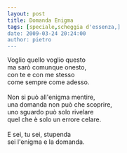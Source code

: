 ```yaml
---
layout: post
title: Domanda Enigma
tags: [speciale,scheggia d'essenza,]
date: 2009-03-24 20:24:00
author: pietro
---
```

Voglio quello voglio questo<br/>ma sarò comunque onesto,<br/>con te e con me stesso<br/>come sempre come adesso.<br/><br/>Non si può all'enigma mentire,<br/>una domanda non può che scoprire,<br/>uno sguardo può solo rivelare<br/>quel che è solo un errore celare.<br/><br/>E sei, tu sei, stupenda<br/>sei l'enigma e la domanda.
